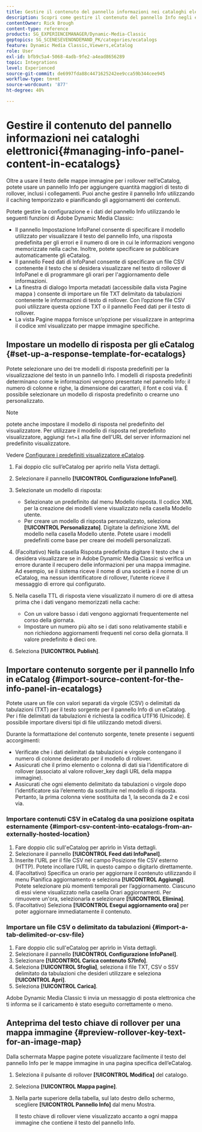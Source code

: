 ```yaml
---
title: Gestire il contenuto del pannello informazioni nei cataloghi elettronici
description: Scopri come gestire il contenuto del pannello Info negli eCatalog in Adobe Dynamic Media Classic.
contentOwner: Rick Brough
content-type: reference
products: SG_EXPERIENCEMANAGER/Dynamic-Media-Classic
geptopics: SG_SCENESEVENONDEMAND_PK/categories/ecatalogs
feature: Dynamic Media Classic,Viewers,eCatalog
role: User
exl-id: bfb9c5a4-5068-4adb-9fe2-a4ead8656289
topic: Integrations
level: Experienced
source-git-commit: de6997fda88c4471625242ee9cca59b344cee945
workflow-type: tm+mt
source-wordcount: '877'
ht-degree: 40%

---
```


# Gestire il contenuto del pannello informazioni nei cataloghi elettronici{#managing-info-panel-content-in-ecatalogs}

Oltre a usare il testo delle mappe immagine per i rollover nell’eCatalog, potete usare un pannello Info per aggiungere quantità maggiori di testo di rollover, inclusi i collegamenti. Puoi anche gestire il pannello Info utilizzando il caching temporizzato e pianificando gli aggiornamenti dei contenuti.

Potete gestire la configurazione e i dati del pannello Info utilizzando le seguenti funzioni di Adobe Dynamic Media Classic:

* Il pannello Impostazione InfoPanel consente di specificare il modello utilizzato per visualizzare il testo del pannello Info, una risposta predefinita per gli errori e il numero di ore in cui le informazioni vengono memorizzate nella cache. Inoltre, potete specificare se pubblicare automaticamente gli eCatalog.
* Il pannello Feed dati di InfoPanel consente di specificare un file CSV contenente il testo che si desidera visualizzare nel testo di rollover di InfoPanel e di programmare gli orari per l&#39;aggiornamento delle informazioni.
* La finestra di dialogo Importa metadati (accessibile dalla vista Pagine mappa ) consente di importare un file TXT delimitato da tabulazioni contenente le informazioni di testo di rollover. Con l’opzione file CSV puoi utilizzare questa opzione TXT o il pannello Feed dati per il testo di rollover.
* La vista Pagine mappa fornisce un’opzione per visualizzare in anteprima il codice xml visualizzato per mappe immagine specifiche.

## Impostare un modello di risposta per gli eCatalog {#set-up-a-response-template-for-ecatalogs}

Potete selezionare uno dei tre modelli di risposta predefiniti per la visualizzazione del testo in un pannello Info. I modelli di risposta predefiniti determinano come le informazioni vengono presentate nel pannello Info: il numero di colonne e righe, la dimensione dei caratteri, il font e così via. È possibile selezionare un modello di risposta predefinito o crearne uno personalizzato.

>[!NOTE]
>
>potete anche impostare il modello di risposta nel predefinito del visualizzatore. Per utilizzare il modello di risposta nel predefinito visualizzatore, aggiungi `fmt=1` alla fine dell&#39;URL del server informazioni nel predefinito visualizzatore.
>
>Vedere [Configurare i predefiniti visualizzatore eCatalog](setting-ecatalog-viewer-presets.md#setting_up_ecatalog_viewer_presets).

1. Fai doppio clic sull’eCatalog per aprirlo nella Vista dettagli.
1. Selezionare il pannello **[!UICONTROL Configurazione InfoPanel]**.
1. Selezionate un modello di risposta:

   * Selezionate un predefinito dal menu Modello risposta. Il codice XML per la creazione dei modelli viene visualizzato nella casella Modello utente.
   * Per creare un modello di risposta personalizzato, seleziona **[!UICONTROL Personalizzato]**. Digitate la definizione XML del modello nella casella Modello utente. Potete usare i modelli predefiniti come base per creare dei modelli personalizzati.

1. (Facoltativo) Nella casella Risposta predefinita digitare il testo che si desidera visualizzare se in Adobe Dynamic Media Classic si verifica un errore durante il recupero delle informazioni per una mappa immagine. Ad esempio, se il sistema riceve il nome di una società e il nome di un eCatalog, ma nessun identificatore di rollover, l’utente riceve il messaggio di errore qui configurato.
1. Nella casella TTL di risposta viene visualizzato il numero di ore di attesa prima che i dati vengano memorizzati nella cache:

   * Con un valore basso i dati vengono aggiornati frequentemente nel corso della giornata.
   * Impostare un numero più alto se i dati sono relativamente stabili e non richiedono aggiornamenti frequenti nel corso della giornata. Il valore predefinito è dieci ore.

1. Seleziona **[!UICONTROL Publish]**.

## Importare contenuto sorgente per il pannello Info in eCatalog {#import-source-content-for-the-info-panel-in-ecatalogs}

Potete usare un file con valori separati da virgole (CSV) o delimitati da tabulazioni (TXT) per il testo sorgente per il pannello Info di un eCatalog. Per i file delimitati da tabulazioni è richiesta la codifica UTF16 (Unicode). È possibile importare diversi tipi di file utilizzando metodi diversi.

Durante la formattazione del contenuto sorgente, tenete presente i seguenti accorgimenti:

* Verificate che i dati delimitati da tabulazioni e virgole contengano il numero di colonne desiderato per il modello di rollover.
* Assicurati che il primo elemento o colonna di dati sia l’identificatore di rollover (associato al valore rollover_key dagli URL della mappa immagine).
* Assicurati che ogni elemento delimitato da tabulazioni o virgole dopo l’identificatore sia l’elemento da sostituire nel modello di risposta. Pertanto, la prima colonna viene sostituita da $1$, la seconda da $2$ e così via.

### Importare contenuti CSV in eCatalog da una posizione ospitata esternamente {#import-csv-content-into-ecatalogs-from-an-externally-hosted-location}

1. Fare doppio clic sull&#39;eCatalog per aprirlo in Vista dettagli.
1. Selezionare il pannello **[!UICONTROL Feed dati InfoPanel]**.
1. Inserite l’URL per il file CSV nel campo Posizione file CSV esterno (HTTP). Potete incollare l’URL in questo campo o digitarlo direttamente.
1. (Facoltativo) Specifica un orario per aggiornare il contenuto utilizzando il menu Pianifica aggiornamento e seleziona **[!UICONTROL Aggiungi]**. Potete selezionare più momenti temporali per l’aggiornamento. Ciascuno di essi viene visualizzato nella casella Orari aggiornamenti. Per rimuovere un&#39;ora, selezionarla e selezionare **[!UICONTROL Elimina]**.
1. (Facoltativo) Seleziona **[!UICONTROL Esegui aggiornamento ora]** per poter aggiornare immediatamente il contenuto.

### Importare un file CSV o delimitato da tabulazioni {#import-a-tab-delimited-or-csv-file}

<!-- 

Comment Type: remark
Last Modified By: unknown unknown 
Last Modified Date: 

<p>SR changed this section 10/23/2012</p>

 -->

1. Fare doppio clic sull&#39;eCatalog per aprirlo in Vista dettagli.
1. Selezionare il pannello **[!UICONTROL Configurazione InfoPanel]**.
1. Selezionare **[!UICONTROL Carica contenuto S7Info]**.
1. Seleziona **[!UICONTROL Sfoglia]**, seleziona il file TXT, CSV o SSV delimitato da tabulazioni che desideri utilizzare e seleziona **[!UICONTROL Apri]**.
1. Seleziona **[!UICONTROL Carica]**.

Adobe Dynamic Media Classic ti invia un messaggio di posta elettronica che ti informa se il caricamento è stato eseguito correttamente o meno.

## Anteprima del testo chiave di rollover per una mappa immagine {#preview-rollover-key-text-for-an-image-map}

Dalla schermata Mappe pagine potete visualizzare facilmente il testo del pannello Info per le mappe immagine in una pagina specifica dell’eCatalog.

1. Seleziona il pulsante di rollover **[!UICONTROL Modifica]** del catalogo.
1. Seleziona **[!UICONTROL Mappa pagine]**.
1. Nella parte superiore della tabella, sul lato destro dello schermo, scegliere **[!UICONTROL Pannello Info]** dal menu Mostra.

   Il testo chiave di rollover viene visualizzato accanto a ogni mappa immagine che contiene il testo del pannello Info.
